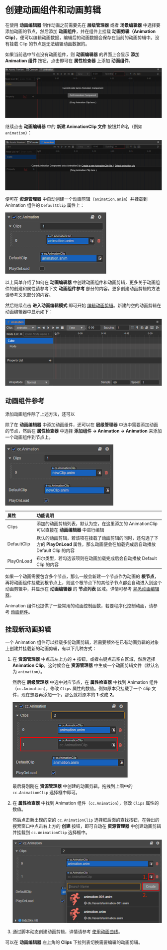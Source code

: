 # 创建动画组件和动画剪辑

在使用 **动画编辑器** 制作动画之前需要先在 **层级管理器** 或者 **场景编辑器** 中选择要添加动画的节点，然后添加 **动画组件**，并在组件上挂载 **动画剪辑（Animation Clip）**，便可以编辑动画数据，编辑后的动画数据会保存在当前的动画剪辑中。没有挂载 Clip 的节点是无法编辑动画数据的。

如果当前选中节点没有动画组件，则 **动画编辑器** 的界面上会显示 **添加 Animation 组件** 按钮，点击即可在 **属性检查器** 上添加 **动画组件**。

![add component](./animation-create/add-component.png)

继续点击 **动画编辑器** 中的 **新建 AnimationClip 文件** 按钮并命名（例如 `animation`）：

![add clip](./animation-create/add-clip.png)

便可在 **资源管理器** 中自动创建一个动画剪辑（`animation.anim`）并挂载到 Animation 组件的 `DefaultClip` 属性上：

![mount clip](./animation-create/mount-clip.png)

以上简单介绍了如何在 **动画编辑器** 中创建动画组件和动画剪辑，更多关于动画组件的创建和属性请参考下文 **动画组件参考** 部分的内容。更多创建动画剪辑的方法请参考文末部分的内容。

然后继续点击 **进入动画编辑模式** 即可开始 [编辑动画剪辑](edit-animation-clip.md)。新建的空的动画剪辑在动画编辑器中显示如下：

![empty clip](./animation-create/empty-clip.png)

## 动画组件参考

添加动画组件除了上述方法，还可以

除了在 **动画编辑器** 中添加动画组件，还可以在 **层级管理器** 中选中需要添加动画的节点，然后在 **属性检查器** 中选择 **添加组件 -> Animation -> Animation** 来添加一个动画组件到节点上。

![animation component](./animation-create/animation-component.png)

| 属性 | 功能说明 |
| :-- | :------ |
| Clips        | 添加的动画剪辑列表，默认为空，在这里添加的 AnimationClip 可以直接在 **动画编辑器** 中进行编辑 |
| DefaultClip | 默认的动画剪辑，若该项在挂载了动画剪辑的同时，还勾选了下方的 **PlayOnLoad** 属性，那么动画便会在加载完成后自动播放 Default Clip 的内容 |
| PlayOnLoad | 布尔类型，若勾选该项则在动画加载完成后会自动播放 Default Clip 的内容 |

如果一个动画需要包含多个节点，那么一般会新建一个节点作为动画的 **根节点**，再将动画组件挂载到根节点上，则这个根节点下的其他子节点都会自动进入到这个动画剪辑中，并显示在 **动画编辑器** 的 **节点列表** 区域。详情可参考 [熟悉动画编辑器](animation-editor.md)。

Animation 组件也提供了一些常用的动画控制函数，若要程序化控制动画，请参考 [动画组件](animation-component.md)。

## 挂载新动画剪辑

一个 Animation 组件可以挂载多份动画剪辑，若需要额外在已有动画剪辑的对象上创建并挂载新的动画剪辑，有以下几种方式：

1. 在 **资源管理器** 中点击左上方的 **+** 按钮，或者右键点击空白区域，然后选择 **Animation Clip**，这时候会在 **资源管理器** 中生成一个动画剪辑文件（默认名为 `animation`）。

    然后在 **层级管理器** 中选中对应节点，在 **属性检查器** 中找到 Animation 组件（`cc.Animation`），修改 `Clips` 属性的数值。例如原本只挂载了一个 clip 文件，现在想要再添加一个，那么就将原本的 **1** 改成 **2**。

    ![add-clip](./animation-create/add-new-clip.png)

    最后将刚刚在 **资源管理器** 中创建的动画剪辑，拖拽到上图中的 `cc.AnimationClip` 选择框中即可。

2. 在 **属性检查器** 中找到 Animation 组件（`cc.Animation`），修改 `Clips` 属性的数值。

    然后点击新出现的空的 `cc.AnimationClip` 选择框后面的查找按钮，在弹出的搜索窗口中点击右上方的 **创建** 按钮，即可自动在 **资源管理器** 中创建动画剪辑并挂载到 `cc.AnimationClip` 选择框中。

    ![add-clip](./animation-create/add-new-clip2.png)

3. 通过脚本动态创建动画剪辑，详情请参考 [使用动画曲线](use-animation-curve.md)。

可以在 **动画编辑器** 左上角的 **Clips** 下拉列表切换需要编辑的动画剪辑。

